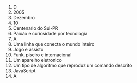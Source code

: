 1. D
2. 2005
3. Dezembro
4. 10
5. Centenario do Sul-PR
6. Paixão e curiosidade por tecnologia
7. A
8. Uma linha que conecta o mundo inteiro
9. Jogo e assisto
10. Funk, piseiro e internacional
11. Um aparelho eletronico
12. Um tipo de algoritmo que reproduz um comando descrito
13. JavaScript
14. A